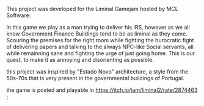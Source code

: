 This project was developed for the  Liminal Gamejam hosted by  MCL Software: 

In this game we play as a man trying to deliver his IRS, however as we all know  Government Finance  Buildings tend to be as liminal as they come. 
Scouring the premises for the right room  while fighting the burocratic fight of delivering papers and talking to the always NPC-like Social servants, all while remainning sane and fighting the urge of just going home. 
This is our quest,  to make it as annoying and disorienting as possible.

this project was inspired by "Estado Novo" architecture,  a style from the 50s-70s that is very present in the governmental buildings of Portugal.

the game is posted and playable in https://itch.io/jam/liminal2/rate/2874463 ;
